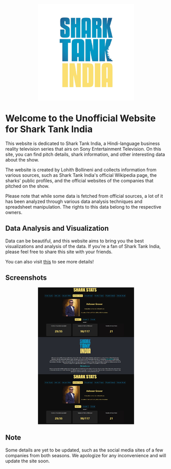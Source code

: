 <div style="display: flex; justify-content: center; align-items: center;">
  <img src="src/components//stilogo.png" alt="Shark Tank India" width="300" height="300">
</div>


# Welcome to the Unofficial Website for Shark Tank India

This website is dedicated to Shark Tank India, a Hindi-language business reality television series that airs on Sony Entertainment Television. On this site, you can find pitch details, shark information, and other interesting data about the show. 

The website is created by Lohith Bollineni and collects information from various sources, such as Shark Tank India's official Wikipedia page, the sharks' public profiles, and the official websites of the companies that pitched on the show. 

Please note that while some data is fetched from official sources, a lot of it has been analyzed through various data analysis techniques and spreadsheet manipulation. The rights to this data belong to the respective owners.

## Data Analysis and Visualization

Data can be beautiful, and this website aims to bring you the best visualizations and analysis of the data. If you're a fan of Shark Tank India, please feel free to share this site with your friends.

You can also visit [this](https://sharktankindia.streamlit.app/) to see more details!

## Screenshots
<div style="display: flex; justify-content: center; align-items: center;">
  <img src="src/components//stiw1.JPG" alt="Shark Tank India" width="300">
</div>
<div style="display: flex; justify-content: center; align-items: center;">
  <img src="src/components//stiw2.JPG" alt="Shark Tank India" width="300">
</div>
<div style="display: flex; justify-content: center; align-items: center;">
  <img src="src/components//stiw1.JPG" alt="Shark Tank India" width="300">
</div>

## Note

Some details are yet to be updated, such as the social media sites of a few companies from both seasons. We apologize for any inconvenience and will update the site soon.
